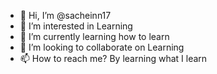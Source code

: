 - 👋 Hi, I’m @sacheinn17
- 👀 I’m interested in Learning
- 🌱 I’m currently learning how to learn
- 💞️ I’m looking to collaborate on Learning
- 📫 How to reach me? By learning what I learn

<!---
sacheinn17/sacheinn17 is a ✨ special ✨ repository because its `README.md` (this file) appears on your GitHub profile.
You can click the Preview link to take a look at your changes.
--->
